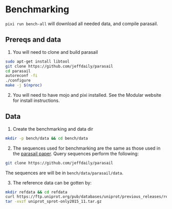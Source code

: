 # Benchmarking

`pixi run bench-all` will download all needed data, and compile parasail.

## Prereqs and data

1. You will need to clone and build parasail

```bash
sudo apt-get install libtool
git clone https://github.com/jeffdaily/parasail
cd parasail
autoreconf -fi
./configure
make -j $(nproc)
```

2. You will need to have mojo and pixi installed. See the Modular website for install instructions.

## Data

1. Create the benchmarking and data dir

```bash 
mkdir -p bench/data && cd bench/data
```

2. The sequences used for benchmarking are the same as those used in the [parasail paper](https://bmcbioinformatics.biomedcentral.com/articles/10.1186/s12859-016-0930-z). Query sequences perform the following: 

```bash
git clone https://github.com/jeffdaily/parasail
```

The sequences are will be in `bench/data/parasail/data`.

3. The reference data can be gotten by:

```bash
mkdir refdata && cd refdata
curl https://ftp.uniprot.org/pub/databases/uniprot/previous_releases/release-2015_11/knowledgebase/uniprot_sprot-only2015_11.tar.gz --output uniprot_sprot-only2015_11.tar.gz
tar -xvzf uniprot_sprot-only2015_11.tar.gz
```
